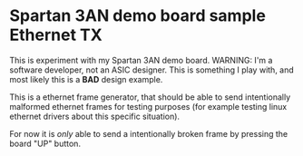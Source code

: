 Spartan 3AN demo board sample Ethernet TX
=========================================

This is experiment with my Spartan 3AN demo board.
WARNING: I'm a software developer, not an ASIC designer. This is something I play with, and most likely this is a **BAD** design example.

This is a ethernet frame generator, that should be able to send intentionally malformed ethernet frames for testing purposes (for example testing linux ethernet drivers about this specific situation).

For now it is *only* able to send a intentionally broken frame by pressing the board "UP" button.